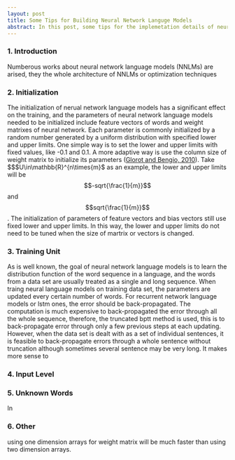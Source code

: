 ```yaml
---
layout: post
title: Some Tips for Building Neural Network Languge Models
abstract: In this post, some tips for the implemetation details of neural network language models will summarized, and the advantages or limits of each solution will also be disscused.
---
```


### 1. Introduction
Numberous works about neural network language models (NNLMs) are arised, they the whole architecture of NNLMs or optimization techniques 

### 2. Initialization
The initialization of nerual network language models has a significant effect on the training, and the parameters of neural network language models needed to be initialized include feature vectors of words and weight matrixes of neural network. Each parameter is commonly initialized by a random number generated by a uniform distribution with specified lower and upper limits. One simple way is to set the lower and upper limits with fixed values, like -0.1 and 0.1. A more adaptive way is use the column size of weight matrix to initialize its parameters ([Glorot and Bengio, 2010](http://proceedings.mlr.press/v9/glorot10a/glorot10a.pdf)). Take $$$U\in\mathbb{R}^{n\times{m}$ as an example, the lower and upper limits will be $$-sqrt{\frac{1}{m}}$$ and $$sqrt{\frac{1}{m}}$$. The initialization of parameters of feature vectors and bias vectors still use fixed lower and upper limits. In this way, the lower and upper limits do not need to be tuned when the size of martrix or vectors is changed. 

### 3. Training Unit
As is well known, the goal of neural network language models is to learn the distribution function of the word sequence in a language, and the words from a data set are usually treated as a single and long sequence. When traing neural language models on training data set, the parameters are updated every certain number of words. For recurrent network language models or lstm ones, the error should be back-propagated. The computation is much expensive to back-propagated the error through all the whole sequence, therefore, the truncated bptt method is used, this is to back-propagate error through only a few previous steps at each updating. However, when the data set is dealt with as a set of individual sentences, it is feasible to back-propagate errors through a whole sentence without truncation although sometimes several sentence may be very long. It makes more sense to 

### 4. Input Level


### 5. Unknown Words
In 

### 6. Other
using one dimension arrays for weight matrix will be much faster than using two dimension arrays.